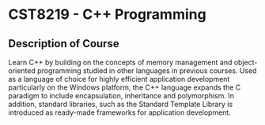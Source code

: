 # CST8219 - C++ Programming

## Description of Course
Learn C++ by building on the concepts of memory management and object-oriented programming studied in other
languages in previous courses. Used as a language of choice for highly efficient application development particularly
on the Windows platform, the C++ language expands the C paradigm to include encapsulation, inheritance and
polymorphism. In addition, standard libraries, such as the Standard Template Library is introduced as ready-made
frameworks for application development.

